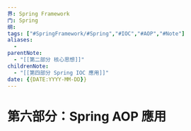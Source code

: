 ```yaml
---
界: Spring Framework
门: Spring
纲: 
tags: ["#SpringFramework/#Spring","#IOC","#AOP","#Note"]
aliases:
  - 
parentNote: 
  - "[[第二部分 核心思想]]"
childrenNote: 
  - "[[第四部分 Spring IOC 應用]]"
date: {{DATE:YYYY-MM-DD}}
---
```


# 第六部分：Spring AOP 應用
